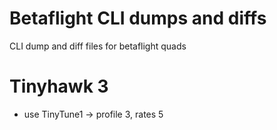 # Betaflight CLI dumps and diffs

CLI dump and diff files for betaflight quads


# Tinyhawk 3

- use TinyTune1 -> profile 3, rates 5

